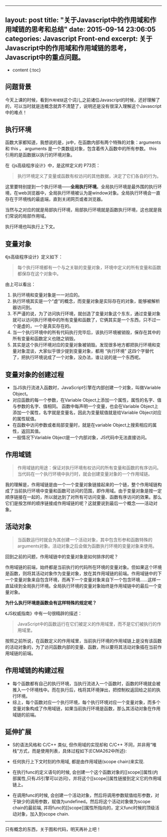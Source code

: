 
---
layout: post
title:  "关于Javascript中的作用域和作用域链的思考和总结"
date:   2015-09-14 23:06:05
categories: Javascript Front-end
excerpt: 关于Javascript中的作用域和作用域链的思考，Javascript中的重点问题。
---

* content
{:toc}



## 问题背景

今天上课的时候，看到`作用域链`这个词儿,之前诸位Javascript的时候，还好理解了的，可以当时就是连概念就弄不清楚了，说明还是没有很深入理解这个Javascript中的难点！



## 执行环境

函数大家都知道，我想说的是，js中，在函数内部有两个特殊的对象：arguments 和 this 。 arguments 是一个类数组对象，包含着传入函数中的所有参数。 this 引用的是函数据以执行的环境对象。

在《js高级程序设计》中，是这样定义的 P73页：

>  执行环境定义了变量或函数有权访问的其他数据，决定了它们各自的行为。

这里要特别提到一个执行环境——**全局执行环境**。全局执行环境是最外围的执行环境，在web浏览器中，全局执行环境被认为是window对象。全局执行环境会一直存在于环境栈的最底端，直到关闭网页或者浏览器。

当然与之对应的就是局部执行环境，局部执行环境就是函数执行环境，这也就是我们常说的局部作用域。

执行环境也叫执行上下文。

## 变量对象

《js高级程序设计》定义如下：


> 每个执行环境都有一个与之关联的变量对象，环境中定义的所有变量和函数都保存在这个对象中。


由上可以看出：
1. 执行环境和变量对象是一一对应的。
2. 执行环境其实是一个“虚”的概念，而变量对象是实际存在的对象，能够被解析器访问到。
3. 不严谨的说，为了访问执行环境，就创造了变量对象这个东东，通过变量对象就可以访问执行环境中的所有变量和函数了，它俩其实是一个东西，只不过一个是虚的，一个是真实存在的。
4. 当一个执行环境中的所有代码执行完毕后，该执行环境被销毁，保存在其中的所有变量和函数定义也随之销毁。
5. 其实是这个执行环境对应的变量对象被销毁。发现很多地方都把执行环境和变量对象混谈，大家似乎很少提到变量对象，都用 “执行环境” 这四个字替代了，把执行环境说成了一个对象，没办法，谁让说的是一个东西呢。

## 变量对象的创建过程

- 当JS执行流进入函数时，JavaScript引擎在内部创建一个对象，叫做Variable Object。
- 对应函数的每一个参数，在Variable Object上添加一个属性，属性的名字、值与参数的名字、值相同。
函数中每声明一个变量，也会在Variable Object上添加一个属性，名字就是变量名，因此为变量赋值就是给Variable Object对应的属性赋值。
- 在函数中访问参数或者局部变量时，就是在variable Object上搜索相应的属性，返回其值。
- 一般情况下Variable Object是一个内部对象，JS代码中无法直接访问。



## 作用域链

> 作用域链的用途：保证对执行环境有权访问的所有变量和函数的有序访问。
当代码在一个执行环境中执行时，就会创建变量对象的一个作用域链。


我的理解是，作用域链是由一个一个变量对象链接起来的一个链，整个作用域链构成了当前执行环境中变量和函数可访问的范围，即作用域。由于变量对象是按一定顺序链接在一起的，所以就达到了对所有可访问变量、函数有序访问的效果。那么它们是按怎样的顺序链接成作用域链的呢？这就要说到最后一个概念——活动对象。



## 活动对象


> 当函数运行时就会为其创建一个活动对象，其中包含形参和函数特殊的arguments对象。活动对象之后会做为函数执行环境的变量对象来使用。


回到之前的问题，作用域链中的变量对象是如何排序的呢？

作用域链的前端，始终都是当前执行的代码所在环境的变量对象。但如果这个环境是函数，则将其活动对象作为变量对象，放在其作用域链的前端。作用域链中的下一个变量对象来自包含环境，而再下一个变量对象来自下一个包含环境……这样一直延续到全局执行环境。全局执行环境的变量对象始终是作用域链中的最后一个变量对象。



**为什么执行环境是函数会有这样特殊的规定呢？**


《JS权威指南》中有一句很精辟的描述：

> JavaScript中的函数运行在它们被定义的作用域里，而不是它们被执行的作用域里。



按照之前所说，在函数定义的作用域里，当前执行环境的作用域链上是没有该函数的活动对象的，为了访问函数内部的变量、函数，所以要将其活动对象插在当前作用域链的前端。


## 作用域链的构建过程



- 每个函数都有自己的执行环境，当执行流进入一个函数时，函数的环境就会被推入一个环境栈中。而在执行后，栈将其环境弹出，把控制权返回给之前的执行环境。
- 综上，每个函数对应一个执行环境，每个执行环境对应一个变量对象，而多个变量对象构成了作用域链，如果当前执行环境是函数，那么其活动对象在作用域链的前端。

## 延伸扩展


- S的语法风格和 C/C++ 类似, 但作用域的实现却和 C/C++ 不同，并非用“堆栈”方式，而是使用列表，具体过程如下(ECMA262中所述):

- 任何执行上下文时刻的作用域, 都是由作用域链(scope chain)来实现.

- 在执行func的定义语句的时候, 会创建一个这个函数对象的[[scope]]属性(内部属性,只有JS引擎可以访问)，并将这个[[scope]]属性链接到定义它的作用域链上。

- 在调用func的时候, 会创建一个活动对象，然后将调用参数赋值给形参数，对于缺少的调用参数，赋值为undefined。然后将这个活动对象做为scope chain的最前端, 并将func的[[scope]]属性所指向的，定义func时候的顶级活动对象，加入到scope chain.


---

只有概念的东西，关于图和代码，明天再补上吧！